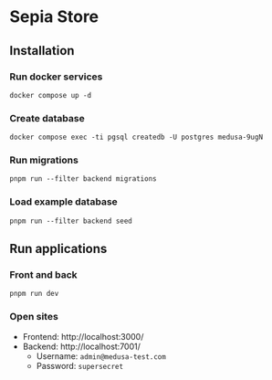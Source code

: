 # Sepia Store

## Installation

### Run docker services

```
docker compose up -d
```

### Create database

```
docker compose exec -ti pgsql createdb -U postgres medusa-9ugN
```

### Run migrations

```
pnpm run --filter backend migrations
```

### Load example database

```
pnpm run --filter backend seed
```

## Run applications

### Front and back

```
pnpm run dev
```

### Open sites

* Frontend: http://localhost:3000/
* Backend: http://localhost:7001/
    * Username: `admin@medusa-test.com`
    * Password: `supersecret`
